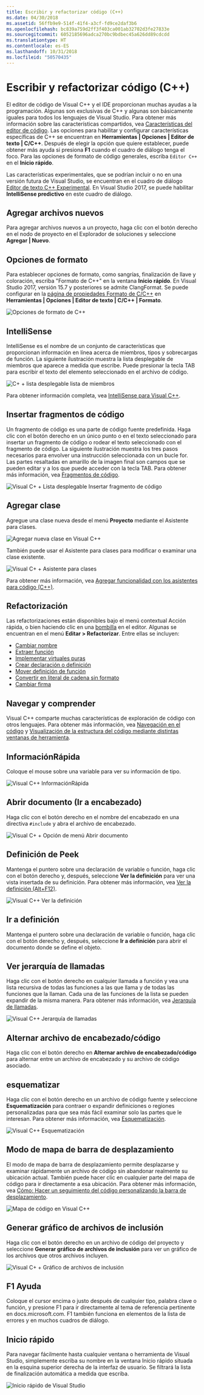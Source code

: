 ```yaml
---
title: Escribir y refactorizar código (C++)
ms.date: 04/30/2018
ms.assetid: 56ffb9e9-514f-41f4-a3cf-fd9ce2daf3b6
ms.openlocfilehash: bc839a759d2ff3f403ca001ab32702d3fe27833e
ms.sourcegitcommit: 6052185696adca270bc9bdbec45a626dd89cdcdd
ms.translationtype: HT
ms.contentlocale: es-ES
ms.lasthandoff: 10/31/2018
ms.locfileid: "50570435"
---
```

# <a name="writing-and-refactoring-code-c"></a>Escribir y refactorizar código (C++)

El editor de código de Visual C++ y el IDE proporcionan muchas ayudas a la programación. Algunas son exclusivas de C++ y algunas son básicamente iguales para todos los lenguajes de Visual Studio. Para obtener más información sobre las características compartidos, vea [Características del editor de código](/visualstudio/ide/writing-code-in-the-code-and-text-editor). Las opciones para habilitar y configurar características específicas de C++ se encuentran en **Herramientas &#124; Opciones &#124; Editor de texto &#124; C/C++**. Después de elegir la opción que quiere establecer, puede obtener más ayuda si presiona **F1** cuando el cuadro de diálogo tenga el foco. Para las opciones de formato de código generales, escriba `Editor C++` en el **Inicio rápido**.

Las características experimentales, que se podrían incluir o no en una versión futura de Visual Studio, se encuentran en el cuadro de diálogo [Editor de texto C++ Experimental](/visualstudio/ide/reference/options-text-editor-c-cpp-experimental). En Visual Studio 2017, se puede habilitar **IntelliSense predictivo** en este cuadro de diálogo.

## <a name="adding-new-files"></a>Agregar archivos nuevos

Para agregar archivos nuevos a un proyecto, haga clic con el botón derecho en el nodo de proyecto en el Explorador de soluciones y seleccione **Agregar &#124; Nuevo**.

## <a name="formatting-options"></a>Opciones de formato

Para establecer opciones de formato, como sangrías, finalización de llave y coloración, escriba "Formato de C++" en la ventana **Inicio rápido**. En Visual Studio 2017, versión 15.7 y posteriores se admite ClangFormat. Se puede configurar en la [página de propiedades Formato de C/C++](/visualstudio/ide/reference/options-text-editor-c-cpp-formatting) en **Herramientas &#124; Opciones &#124; Editor de texto &#124; C/C++ &#124; Formato**.

![Opciones de formato de C++](media/cpp-formatting-options.png)

## <a name="intellisense"></a>IntelliSense

IntelliSense es el nombre de un conjunto de características que proporcionan información en línea acerca de miembros, tipos y sobrecargas de función. La siguiente ilustración muestra la lista desplegable de miembros que aparece a medida que escribe. Puede presionar la tecla TAB para escribir el texto del elemento seleccionado en el archivo de código.

![C&#43; &#43; lista desplegable lista de miembros](../ide/media/vs2015_cpp_statement_completion.png "vs2015_cpp_statement_completion")

Para obtener información completa, vea [IntelliSense para Visual C++](/visualstudio/ide/visual-cpp-intellisense).

## <a name="insert-snippets"></a>Insertar fragmentos de código

Un fragmento de código es una parte de código fuente predefinida. Haga clic con el botón derecho en un único punto o en el texto seleccionado para insertar un fragmento de código o rodear el texto seleccionado con el fragmento de código. La siguiente ilustración muestra los tres pasos necesarios para envolver una instrucción seleccionada con un bucle for. Las partes resaltadas en amarillo de la imagen final son campos que se pueden editar y a los que puede acceder con la tecla TAB. Para obtener más información, vea [Fragmentos de código](/visualstudio/ide/code-snippets).

![Visual C&#43; &#43; Lista desplegable Insertar fragmento de código](../ide/media/vs2015_cpp_surround_with.png "vs2015_cpp_surround_with")

## <a name="add-class"></a>Agregar clase

Agregue una clase nueva desde el menú **Proyecto** mediante el Asistente para clases.

![Agregar nueva clase en Visual C&#43;&#43;](../ide/media/vs2015_cpp_add_class.png "vs2015_cpp_add_class")

También puede usar el Asistente para clases para modificar o examinar una clase existente.

![Visual C&#43; &#43; Asistente para clases](../ide/media/vs2015_cpp_class_wizard.png "vs2015_cpp_class_wizard")

Para obtener más información, vea [Agregar funcionalidad con los asistentes para código (C++)](../ide/adding-functionality-with-code-wizards-cpp.md).

## <a name="refactoring"></a>Refactorización

Las refactorizaciones están disponibles bajo el menú contextual Acción rápida, o bien haciendo clic en una [bombilla](/visualstudio/ide/perform-quick-actions-with-light-bulbs) en el editor.  Algunas se encuentran en el menú **Editar > Refactorizar**.  Entre ellas se incluyen:

* [Cambiar nombre](refactoring/rename.md)
* [Extraer función](refactoring/extract-function.md)
* [Implementar virtuales puras](refactoring/implement-pure-virtuals.md)
* [Crear declaración o definición](refactoring/create-declaration-definition.md)
* [Mover definición de función](refactoring/move-definition-location.md)
* [Convertir en literal de cadena sin formato](refactoring/convert-to-raw-string-literal.md)
* [Cambiar firma](refactoring/change-signature.md)

## <a name="navigate-and-understand"></a>Navegar y comprender

Visual C++ comparte muchas características de exploración de código con otros lenguajes. Para obtener más información, vea [Navegación en el código](/visualstudio/ide/navigating-code) y [Visualización de la estructura del código mediante distintas ventanas de herramienta](/visualstudio/ide/viewing-the-structure-of-code).

## <a name="quickinfo"></a>InformaciónRápida

Coloque el mouse sobre una variable para ver su información de tipo.

![Visual C&#43;&#43; InformaciónRápida](../ide/media/vs2015_cpp_quickinfo.png "vs2015_cpp_quickInfo")

## <a name="open-document-navigate-to-header"></a>Abrir documento (Ir a encabezado)

Haga clic con el botón derecho en el nombre del encabezado en una directiva `#include` y abra el archivo de encabezado.

![Visual C&#43; &#43; Opción de menú Abrir documento](../ide/media/vs2015_cpp_open_document.png "vs2015_cpp_open_document")

## <a name="peek-definition"></a>Definición de Peek

Mantenga el puntero sobre una declaración de variable o función, haga clic con el botón derecho y, después, seleccione **Ver la definición** para ver una vista insertada de su definición. Para obtener más información, vea [Ver la definición (Alt+F12)](/visualstudio/ide/how-to-view-and-edit-code-by-using-peek-definition-alt-plus-f12).

![Visual C&#43;&#43; Ver la definición](../ide/media/vs2015_cpp_peek_definition.png "vs2015_cpp_peek_definition")

## <a name="go-to-definition"></a>Ir a definición

Mantenga el puntero sobre una declaración de variable o función, haga clic con el botón derecho y, después, seleccione **Ir a definición** para abrir el documento donde se define el objeto.

## <a name="view-call-hierarchy"></a>Ver jerarquía de llamadas

Haga clic con el botón derecho en cualquier llamada a función y vea una lista recursiva de todas las funciones a las que llama y de todas las funciones que la llaman. Cada una de las funciones de la lista se pueden expandir de la misma manera. Para obtener más información, vea [Jerarquía de llamadas](/visualstudio/ide/reference/call-hierarchy).

![Visual C&#43;&#43; Jerarquía de llamadas](../ide/media/vs2015_cpp_call_hierarchy.png "vs2015_cpp_call_hierarchy")

## <a name="toggle-header--code-file"></a>Alternar archivo de encabezado/código

Haga clic con el botón derecho en **Alternar archivo de encabezado/código** para alternar entre un archivo de encabezado y su archivo de código asociado.

## <a name="outlining"></a>esquematizar

Haga clic con el botón derecho en un archivo de código fuente y seleccione **Esquematización** para contraer o expandir definiciones o regiones personalizadas para que sea más fácil examinar solo las partes que le interesan. Para obtener más información, vea [Esquematización](/visualstudio/ide/outlining).

![Visual C&#43;&#43; Esquematización](../ide/media/vs2015_cpp_outlining.png "vs2015_cpp_outlining")

## <a name="scrollbar-map-mode"></a>Modo de mapa de barra de desplazamiento

El modo de mapa de barra de desplazamiento permite desplazarse y examinar rápidamente un archivo de código sin abandonar realmente su ubicación actual. También puede hacer clic en cualquier parte del mapa de código para ir directamente a esa ubicación. Para obtener más información, vea [Cómo: Hacer un seguimiento del código personalizando la barra de desplazamiento](/visualstudio/ide/how-to-track-your-code-by-customizing-the-scrollbar).

![Mapa de código en Visual C&#43;&#43;](../ide/media/vs2015_cpp_code_map.png "vs2015_cpp_code_map")

## <a name="generate-graph-of-include-files"></a>Generar gráfico de archivos de inclusión

Haga clic con el botón derecho en un archivo de código del proyecto y seleccione **Generar gráfico de archivos de inclusión** para ver un gráfico de los archivos que otros archivos incluyen.

![Visual C&#43; &#43; Gráfico de archivos de inclusión](../ide/media/vs2015_cpp_include_graph.png "vs2015_cpp_include_graph")

## <a name="f1-help"></a>F1 Ayuda

Coloque el cursor encima o justo después de cualquier tipo, palabra clave o función, y presione F1 para ir directamente al tema de referencia pertinente en docs.microsoft.com. F1 también funciona en elementos de la lista de errores y en muchos cuadros de diálogo.

## <a name="quick-launch"></a>Inicio rápido

Para navegar fácilmente hasta cualquier ventana o herramienta de Visual Studio, simplemente escriba su nombre en la ventana Inicio rápido situada en la esquina superior derecha de la interfaz de usuario. Se filtrará la lista de finalización automática a medida que escriba.

![Inicio rápido de Visual Studio](../ide/media/vs2015_cpp_quick_launch.png "vs2015_cpp_quick_launch")
